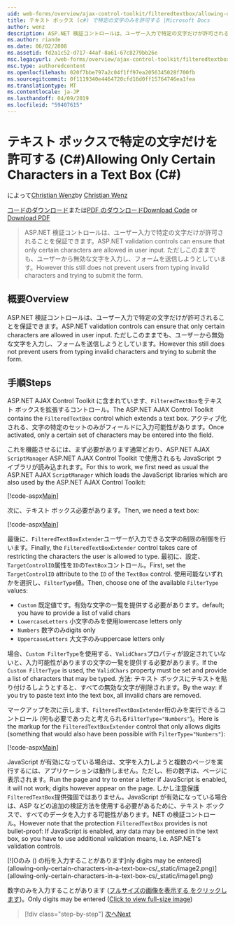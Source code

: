 ```yaml
---
uid: web-forms/overview/ajax-control-toolkit/filteredtextbox/allowing-only-certain-characters-in-a-text-box-cs
title: テキスト ボックス (c#) で特定の文字のみを許可する |Microsoft Docs
author: wenz
description: ASP.NET 検証コントロールは、ユーザー入力で特定の文字だけが許可されることを保証できます。 ただしこれができない無効な入力からユーザー.
ms.author: riande
ms.date: 06/02/2008
ms.assetid: fd2a1c52-d717-44af-8a61-67c8279bb26e
msc.legacyurl: /web-forms/overview/ajax-control-toolkit/filteredtextbox/allowing-only-certain-characters-in-a-text-box-cs
msc.type: authoredcontent
ms.openlocfilehash: 020f7bbe797a2c04f1ff97ea2056345028f700fb
ms.sourcegitcommit: 0f1119340e4464720cfd16d0ff15764746ea1fea
ms.translationtype: MT
ms.contentlocale: ja-JP
ms.lasthandoff: 04/09/2019
ms.locfileid: "59407615"
---
```

# <a name="allowing-only-certain-characters-in-a-text-box-c"></a><span data-ttu-id="95d96-104">テキスト ボックスで特定の文字だけを許可する (C#)</span><span class="sxs-lookup"><span data-stu-id="95d96-104">Allowing Only Certain Characters in a Text Box (C#)</span></span>

<span data-ttu-id="95d96-105">によって[Christian Wenz](https://github.com/wenz)</span><span class="sxs-lookup"><span data-stu-id="95d96-105">by [Christian Wenz](https://github.com/wenz)</span></span>

<span data-ttu-id="95d96-106">[コードのダウンロード](http://download.microsoft.com/download/4/c/2/4c2def7a-0d23-4055-91f9-1f18504167d7/FilteredTextBox0.cs.zip)または[PDF のダウンロード](http://download.microsoft.com/download/b/6/a/b6ae89ee-df69-4c87-9bfb-ad1eb2b23373/filteredtextbox0CS.pdf)</span><span class="sxs-lookup"><span data-stu-id="95d96-106">[Download Code](http://download.microsoft.com/download/4/c/2/4c2def7a-0d23-4055-91f9-1f18504167d7/FilteredTextBox0.cs.zip) or [Download PDF](http://download.microsoft.com/download/b/6/a/b6ae89ee-df69-4c87-9bfb-ad1eb2b23373/filteredtextbox0CS.pdf)</span></span>

> <span data-ttu-id="95d96-107">ASP.NET 検証コントロールは、ユーザー入力で特定の文字だけが許可されることを保証できます。</span><span class="sxs-lookup"><span data-stu-id="95d96-107">ASP.NET validation controls can ensure that only certain characters are allowed in user input.</span></span> <span data-ttu-id="95d96-108">ただしこのままでも、ユーザーから無効な文字を入力し、フォームを送信しようとしています。</span><span class="sxs-lookup"><span data-stu-id="95d96-108">However this still does not prevent users from typing invalid characters and trying to submit the form.</span></span>


## <a name="overview"></a><span data-ttu-id="95d96-109">概要</span><span class="sxs-lookup"><span data-stu-id="95d96-109">Overview</span></span>

<span data-ttu-id="95d96-110">ASP.NET 検証コントロールは、ユーザー入力で特定の文字だけが許可されることを保証できます。</span><span class="sxs-lookup"><span data-stu-id="95d96-110">ASP.NET validation controls can ensure that only certain characters are allowed in user input.</span></span> <span data-ttu-id="95d96-111">ただしこのままでも、ユーザーから無効な文字を入力し、フォームを送信しようとしています。</span><span class="sxs-lookup"><span data-stu-id="95d96-111">However this still does not prevent users from typing invalid characters and trying to submit the form.</span></span>

## <a name="steps"></a><span data-ttu-id="95d96-112">手順</span><span class="sxs-lookup"><span data-stu-id="95d96-112">Steps</span></span>

<span data-ttu-id="95d96-113">ASP.NET AJAX Control Toolkit に含まれています、`FilteredTextBox`をテキスト ボックスを拡張するコントロール。</span><span class="sxs-lookup"><span data-stu-id="95d96-113">The ASP.NET AJAX Control Toolkit contains the `FilteredTextBox` control which extends a text box.</span></span> <span data-ttu-id="95d96-114">アクティブ化される、文字の特定のセットのみがフィールドに入力可能性があります。</span><span class="sxs-lookup"><span data-stu-id="95d96-114">Once activated, only a certain set of characters may be entered into the field.</span></span>

<span data-ttu-id="95d96-115">これを機能させるには、まず必要があります通常どおり、ASP.NET AJAX `ScriptManager` ASP.NET AJAX Control Toolkit で使用されるも JavaScript ライブラリが読み込まれます。</span><span class="sxs-lookup"><span data-stu-id="95d96-115">For this to work, we first need as usual the ASP.NET AJAX `ScriptManager` which loads the JavaScript libraries which are also used by the ASP.NET AJAX Control Toolkit:</span></span>

[!code-aspx[Main](allowing-only-certain-characters-in-a-text-box-cs/samples/sample1.aspx)]

<span data-ttu-id="95d96-116">次に、テキスト ボックス必要があります。</span><span class="sxs-lookup"><span data-stu-id="95d96-116">Then, we need a text box:</span></span>

[!code-aspx[Main](allowing-only-certain-characters-in-a-text-box-cs/samples/sample2.aspx)]

<span data-ttu-id="95d96-117">最後に、`FilteredTextBoxExtender`ユーザーが入力できる文字の制限の制御を行います。</span><span class="sxs-lookup"><span data-stu-id="95d96-117">Finally, the `FilteredTextBoxExtender` control takes care of restricting the characters the user is allowed to type.</span></span> <span data-ttu-id="95d96-118">最初に、設定、`TargetControlID`属性を`ID`の`TextBox`コントロール。</span><span class="sxs-lookup"><span data-stu-id="95d96-118">First, set the `TargetControlID` attribute to the `ID` of the `TextBox` control.</span></span> <span data-ttu-id="95d96-119">使用可能ないずれかを選択し、`FilterType`値。</span><span class="sxs-lookup"><span data-stu-id="95d96-119">Then, choose one of the available `FilterType` values:</span></span>

- `Custom` <span data-ttu-id="95d96-120">既定値です。有効な文字の一覧を提供する必要があります。</span><span class="sxs-lookup"><span data-stu-id="95d96-120">default; you have to provide a list of valid chars</span></span>
- `LowercaseLetters` <span data-ttu-id="95d96-121">小文字のみを使用</span><span class="sxs-lookup"><span data-stu-id="95d96-121">lowercase letters only</span></span>
- `Numbers` <span data-ttu-id="95d96-122">数字のみ</span><span class="sxs-lookup"><span data-stu-id="95d96-122">digits only</span></span>
- `UppercaseLetters` <span data-ttu-id="95d96-123">大文字のみ</span><span class="sxs-lookup"><span data-stu-id="95d96-123">uppercase letters only</span></span>

<span data-ttu-id="95d96-124">場合、`Custom FilterType`を使用する、`ValidChars`プロパティが設定されていないと、入力可能性がありますの文字の一覧を提供する必要があります。</span><span class="sxs-lookup"><span data-stu-id="95d96-124">If the `Custom FilterType` is used, the `ValidChars` property must be set and provide a list of characters that may be typed.</span></span> <span data-ttu-id="95d96-125">方法: テキスト ボックスにテキストを貼り付けるしようとすると、すべての無効な文字が削除されます。</span><span class="sxs-lookup"><span data-stu-id="95d96-125">By the way: if you try to paste text into the text box, all invalid chars are removed.</span></span>

<span data-ttu-id="95d96-126">マークアップを次に示します、`FilteredTextBoxExtender`桁のみを実行できるコントロール (何も必要であったと考えられる`FilterType="Numbers"`)。</span><span class="sxs-lookup"><span data-stu-id="95d96-126">Here is the markup for the `FilteredTextBoxExtender` control that only allows digits (something that would also have been possible with `FilterType="Numbers"`):</span></span>

[!code-aspx[Main](allowing-only-certain-characters-in-a-text-box-cs/samples/sample3.aspx)]

<span data-ttu-id="95d96-127">JavaScript が有効になっている場合は、文字を入力しようと複数のページを実行するには、アプリケーションは動作しません。ただし、桁の数字は、ページに表示されます。</span><span class="sxs-lookup"><span data-stu-id="95d96-127">Run the page and try to enter a letter if JavaScript is enabled, it will not work; digits however appear on the page.</span></span> <span data-ttu-id="95d96-128">しかし注意保護`FilteredTextBox`提供強固ではありません。JavaScript が有効になっている場合は、ASP などの追加の検証方法を使用する必要があるために、テキスト ボックスで、すべてのデータを入力する可能性があります。NET の検証コントロール。</span><span class="sxs-lookup"><span data-stu-id="95d96-128">However note that the protection `FilteredTextBox` provides is not bullet-proof: If JavaScript is enabled, any data may be entered in the text box, so you have to use additional validation means, i.e. ASP.NET's validation controls.</span></span>


[![O<span data-ttu-id="95d96-129">のみ () の桁を入力することがあります]</span><span class="sxs-lookup"><span data-stu-id="95d96-129">nly digits may be entered]</span></span>(allowing-only-certain-characters-in-a-text-box-cs/_static/image2.png)](allowing-only-certain-characters-in-a-text-box-cs/_static/image1.png)

<span data-ttu-id="95d96-130">数字のみを入力することがあります ([フルサイズの画像を表示する をクリックします](allowing-only-certain-characters-in-a-text-box-cs/_static/image3.png))。</span><span class="sxs-lookup"><span data-stu-id="95d96-130">Only digits may be entered ([Click to view full-size image](allowing-only-certain-characters-in-a-text-box-cs/_static/image3.png))</span></span>

> [!div class="step-by-step"]
> [<span data-ttu-id="95d96-131">次へ</span><span class="sxs-lookup"><span data-stu-id="95d96-131">Next</span></span>](allowing-only-certain-characters-in-a-text-box-vb.md)
